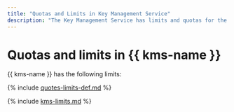 ```yaml
---
title: "Quotas and Limits in Key Management Service"
description: "The Key Management Service has limits and quotas for the number of keys in one cloud, the number of versions of one key, the maximum amount of data for encryption with an encrypt operation. You will learn more about the limitations of the service in this article."
---
```


# Quotas and limits in {{ kms-name }}

{{ kms-name }} has the following limits:

{% include [quotes-limits-def.md](../../_includes/quotes-limits-def.md) %}

{% include [kms-limits.md](../../_includes/kms/kms-limits.md) %}

